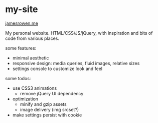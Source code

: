 my-site
=======

[jamesrowen.me](http://jamesrowen.me)

My personal website. HTML/CSS/JS/jQuery, with inspiration and bits of code from various places.

some features:

- minimal aesthetic
- responsive design: media queries, fluid images, relative sizes
- settings console to customize look and feel

some todos:

- use CSS3 animations
  - remove jQuery UI dependency
- optimization
  - minify and gzip assets
  - image delivery (img srcset?)
- make settings persist with cookie
